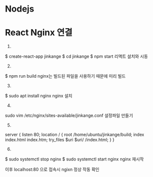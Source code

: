 # Nodejs


# React Nginx 연결

1.
$ create-react-app jinkange
$ cd jinkange
$ npm start
리액트 설치와 시동

2.
$ npm run build
nginx는 빌드된 파일을 사용하기 때문에 미리 빌드

3. 
$ sudo apt install nginx
nginx 설치

4.
sudo vim /etc/nginx/sites-available/jinkange.conf
설정파일 만들기

5.
server {
  listen 80;
  location / {
    root   /home/ubuntu/jinkange/build;
    index  index.html index.htm;
    try_files $uri $uri/ /index.html;
  }
}

6. 
$ sudo systemctl stop nginx
$ sudo systemctl start nginx
nginx 재시작

이후 localhost:80 으로 접속시 ngixn 정상 작동 확인